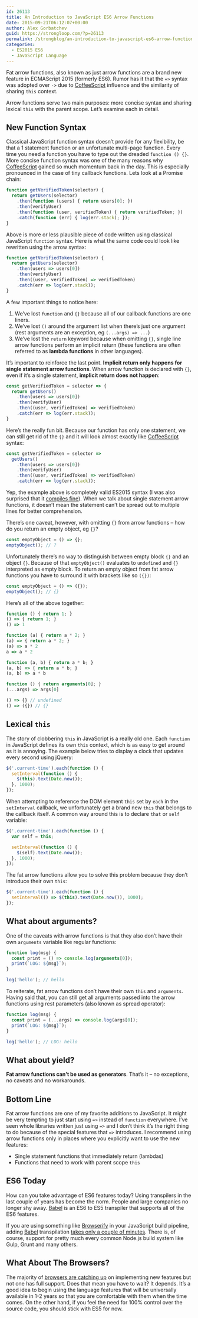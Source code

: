 ```yaml
---
id: 26113
title: An Introduction to JavaScript ES6 Arrow Functions
date: 2015-09-21T06:12:07+00:00
author: Alex Gorbatchev
guid: https://strongloop.com/?p=26113
permalink: /strongblog/an-introduction-to-javascript-es6-arrow-functions/
categories:
  - ES2015 ES6
  - JavaScript Language
---
```

Fat arrow functions, also known as just arrow functions are a brand new feature in ECMAScript 2015 (formerly ES6). Rumor has it that the `=>` syntax was adopted over `->` due to <a href="http://coffeescript.org/" target="_blank">CoffeeScript</a> influence and the similarity of sharing `this` context.

Arrow functions serve two main purposes: more concise syntax and sharing lexical `this` with the parent scope. Let&#8217;s examine each in detail.

<!--more-->

## New Function Syntax

Classical JavaScript function syntax doesn&#8217;t provide for any flexibility, be that a 1 statement function or an unfortunate multi-page function. Every time you need a function you have to type out the dreaded `function () {}`. More concise function syntax was one of the many reasons why <a href="http://coffeescript.org/" target="_blank">CoffeeScript</a> gained so much momentum back in the day. This is especially pronounced in the case of tiny callback functions. Lets look at a Promise chain:

```js
function getVerifiedToken(selector) {
  return getUsers(selector)
    .then(function (users) { return users[0]; })
    .then(verifyUser)
    .then(function (user, verifiedToken) { return verifiedToken; })
    .catch(function (err) { log(err.stack); });
}
```

Above is more or less plausible piece of code written using classical JavaScript `function` syntax. Here is what the same code could look like rewritten using the arrow syntax:

```js
function getVerifiedToken(selector) {
  return getUsers(selector)
    .then(users => users[0])
    .then(verifyUser)
    .then((user, verifiedToken) => verifiedToken)
    .catch(err => log(err.stack));
}
```

A few important things to notice here:

  1. We&#8217;ve lost `function` and `{}` because all of our callback functions are one liners.
  2. We&#8217;ve lost `()` around the argument list when there&#8217;s just one argument (rest arguments are an exception, eg `(...args) => ...`)
  3. We&#8217;ve lost the `return` keyword because when omitting `{}`, single line arrow functions perform an implicit return (these functions are often referred to as **lambda functions** in other languages).

It&#8217;s important to reinforce the last point. **Implicit return only happens for single statement arrow functions**. When arrow function is declared with `{}`, even if it&#8217;s a single statement, **implicit return does not happen**:

```js
const getVerifiedToken = selector => {
  return getUsers()
    .then(users => users[0])
    .then(verifyUser)
    .then((user, verifiedToken) => verifiedToken)
    .catch(err => log(err.stack));
}
```

Here&#8217;s the really fun bit. Because our function has only one statement, we can still get rid of the `{}` and it will look almost exactly like <a href="http://coffeescript.org/" target="_blank">CoffeeScript</a> syntax:

```js
const getVerifiedToken = selector =>
  getUsers()
    .then(users => users[0])
    .then(verifyUser)
    .then((user, verifiedToken) => verifiedToken)
    .catch(err => log(err.stack));
```

Yep, the example above is completely valid ES2015 syntax (I was also surprised that it [compiles fine](http://babeljs.io/repl/#?)). When we talk about single statement arrow functions, it doesn&#8217;t mean the statement can&#8217;t be spread out to multiple lines for better comprehension.

There&#8217;s one caveat, however, with omitting `{}` from arrow functions &#8211; how do you return an empty object, eg `{}`?

```js
const emptyObject = () => {};
emptyObject(); // ?
```

Unfortunately there&#8217;s no way to distinguish between empty block `{}` and an object `{}`. Because of that `emptyObject()` evaluates to `undefined` and `{}` interpreted as empty block. To return an empty object from fat arrow functions you have to surround it with brackets like so `({})`:

```js
const emptyObject = () => ({});
emptyObject(); // {}
```

Here&#8217;s all of the above together:

```js
function () { return 1; }
() => { return 1; }
() => 1

function (a) { return a * 2; }
(a) => { return a * 2; }
(a) => a * 2
a => a * 2

function (a, b) { return a * b; }
(a, b) => { return a * b; }
(a, b) => a * b

function () { return arguments[0]; }
(...args) => args[0]

() => {} // undefined
() => ({}) // {}
```

## Lexical `this`

The story of clobbering `this` in JavaScript is a really old one. Each `function` in JavaScript defines its own `this` context, which is as easy to get around as it is annoying. The example below tries to display a clock that updates every second using jQuery:

```js
$('.current-time').each(function () {
  setInterval(function () {
    $(this).text(Date.now());
  }, 1000);
});
```

When attempting to reference the DOM element `this` set by `each` in the `setInterval` callback, we unfortunately get a brand new `this` that belongs to the callback itself. A common way around this is to declare `that` or `self` variable:

```js
$('.current-time').each(function () {
  var self = this;

  setInterval(function () {
    $(self).text(Date.now());
  }, 1000);
});
```

The fat arrow functions allow you to solve this problem because they don&#8217;t introduce their own `this`:

```js
$('.current-time').each(function () {
  setInterval(() => $(this).text(Date.now()), 1000);
});
```

## What about arguments?

One of the caveats with arrow functions is that they also don&#8217;t have their own `arguments` variable like regular functions:

```js
function log(msg) {
  const print = () => console.log(arguments[0]);
  print(`LOG: ${msg}`);
}

log('hello'); // hello
```

To reiterate, fat arrow functions don&#8217;t have their own `this` and `arguments`. Having said that, you can still get all arguments passed into the arrow functions using rest parameters (also known as spread operator):

```js
function log(msg) {
  const print = (...args) => console.log(args[0]);
  print(`LOG: ${msg}`);
}

log('hello'); // LOG: hello
```

## What about yield?

**Fat arrow functions can&#8217;t be used as generators**. That&#8217;s it &#8211; no exceptions, no caveats and no workarounds.

## Bottom Line

Fat arrow functions are one of my favorite additions to JavaScript. It might be very tempting to just start using `=>` instead of `function` everywhere. I&#8217;ve seen whole libraries written just using `=>` and I don&#8217;t think it&#8217;s the right thing to do because of the special features that `=>` introduces. I recommend using arrow functions only in places where you explicitly want to use the new features:

  * Single statement functions that immediately return (lambdas)
  * Functions that need to work with parent scope `this`



## ES6 Today

How can you take advantage of ES6 features today? Using transpilers in the last couple of years has become the norm. People and large companies no longer shy away. <a href="https://babeljs.io/" target="_blank">Babel</a> is an ES6 to ES5 transpiler that supports all of the ES6 features.

If you are using something like <a href="http://browserify.org/" target="_blank">Browserify</a> in your JavaScript build pipeline, adding <a href="https://babeljs.io/" target="_blank">Babel</a> transpilation <a href="https://babeljs.io/docs/using-babel/#browserify" target="_blank">takes only a couple of minutes</a>. There is, of course, support for pretty much every common Node.js build system like Gulp, Grunt and many others.

## What About The Browsers?

The majority of <a href="https://kangax.github.io/compat-table/es6/" target="_blank">browsers are catching up</a> on implementing new features but not one has full support. Does that mean you have to wait? It depends. It’s a good idea to begin using the language features that will be universally available in 1-2 years so that you are comfortable with them when the time comes. On the other hand, if you feel the need for 100% control over the source code, you should stick with ES5 for now.
